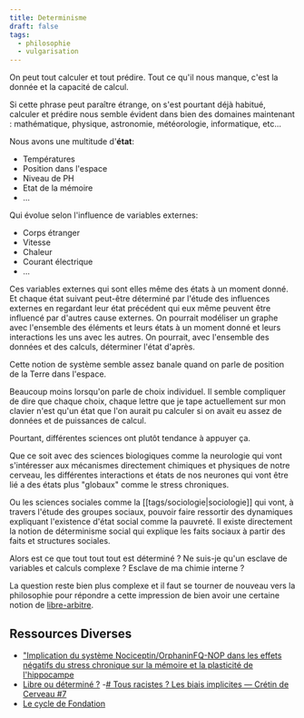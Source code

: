 ```yaml
---
title: Determinisme
draft: false
tags:
  - philosophie
  - vulgarisation
---
```


On peut tout calculer et tout prédire. Tout ce qu'il nous manque, c'est la donnée et la capacité de calcul.

Si cette phrase peut paraître étrange, on s'est pourtant déjà habitué, calculer et prédire nous semble évident dans bien des domaines maintenant : mathématique, physique, astronomie, météorologie, informatique, etc...

Nous avons une multitude d'**état**:

- Températures
- Position dans l'espace
- Niveau de PH
- Etat de la mémoire
- ...

Qui évolue selon l'influence de variables externes:

- Corps étranger
- Vitesse
- Chaleur
- Courant électrique
- ...

Ces variables externes qui sont elles même des états à un moment donné. Et chaque état suivant peut-être déterminé par l'étude des influences externes en regardant leur état précédent qui eux même peuvent être influencé par d'autres cause externes. On pourrait modéliser un graphe avec l'ensemble des éléments et leurs états à un moment donné et leurs interactions les uns avec les autres. On pourrait, avec l'ensemble des données et des calculs, déterminer l'état d'après.

Cette notion de système semble assez banale quand on parle de position de la Terre dans l'espace.

Beaucoup moins lorsqu'on parle de choix individuel. Il semble compliquer de dire que chaque choix, chaque lettre que je tape actuellement sur mon clavier n'est qu'un état que l'on aurait pu calculer si on avait eu assez de données et de puissances de calcul.

Pourtant, différentes sciences ont plutôt tendance à appuyer ça.

Que ce soit avec des sciences biologiques comme la neurologie qui vont s'intéresser aux mécanismes directement chimiques et physiques de notre cerveau, les différentes interactions et états de nos neurones qui vont être lié a des états plus "globaux" comme le stress chroniques.

Ou les sciences sociales comme la [[tags/sociologie|sociologie]] qui vont, à travers l'étude des groupes sociaux, pouvoir faire ressortir des dynamiques expliquant l'existence d'état social comme la pauvreté. Il existe directement la notion de déterminisme social qui explique les faits sociaux à partir des faits et structures sociales.

Alors est ce que tout tout tout est déterminé ? Ne suis-je qu'un esclave de variables et calculs complexe ? Esclave de ma chimie interne ?

La question reste bien plus complexe et il faut se tourner de nouveau vers la philosophie pour répondre a cette impression de bien avoir une certaine notion de [libre-arbitre](https://www.youtube.com/watch?v=FuqIY-Xf5Is).

## Ressources Diverses

- ["Implication du système Nociceptin/OrphaninFQ-NOP dans les effets négatifs du stress chronique sur la mémoire et la plasticité de l'hippocampe](https://theses.fr/2022TOU30249)
- [Libre ou déterminé ?](https://www.youtube.com/watch?v=u3lapME67VI) -[# Tous racistes ? Les biais implicites — Crétin de Cerveau #7](https://www.youtube.com/watch?v=850Zr6dzxYU&t=333s)
- [Le cycle de Fondation](https://www.babelio.com/livres/Asimov-Le-Cycle-de-Fondation-tome-1--Fondation/5378)
